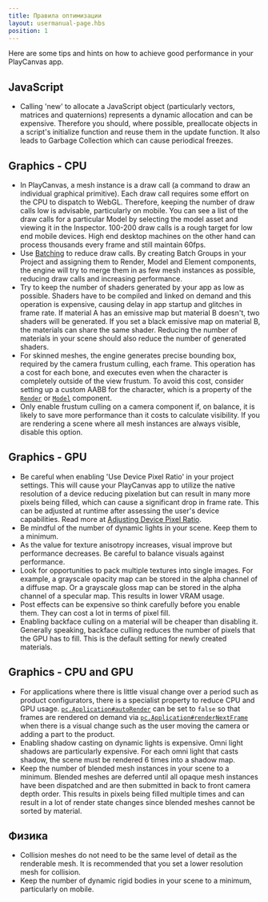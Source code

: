 ```yaml
---
title: Правила оптимизации
layout: usermanual-page.hbs
position: 1
---
```


Here are some tips and hints on how to achieve good performance in your PlayCanvas app.

## JavaScript

* Calling 'new' to allocate a JavaScript object (particularly vectors, matrices and quaternions) represents a dynamic allocation and can be expensive. Therefore you should, where possible, preallocate objects in a script's initialize function and reuse them in the update function. It also leads to Garbage Collection which can cause periodical freezes.

## Graphics - CPU

* In PlayCanvas, a mesh instance is a draw call (a command to draw an individual graphical primitive). Each draw call requires some effort on the CPU to dispatch to WebGL. Therefore, keeping the number of draw calls low is advisable, particularly on mobile. You can see a list of the draw calls for a particular Model by selecting the model asset and viewing it in the Inspector. 100-200 draw calls is a rough target for low end mobile devices. High end desktop machines on the other hand can process thousands every frame and still maintain 60fps.
* Use [Batching][1] to reduce draw calls. By creating Batch Groups in your Project and assigning them to Render, Model and Element components, the engine will try to merge them in as few mesh instances as possible, reducing draw calls and increasing performance.
* Try to keep the number of shaders generated by your app as low as possible. Shaders have to be compiled and linked on demand and this operation is expensive, causing delay in app startup and glitches in frame rate. If material A has an emissive map but material B doesn't, two shaders will be generated. If you set a black emissive map on material B, the materials can share the same shader. Reducing the number of materials in your scene should also reduce the number of generated shaders.
* For skinned meshes, the engine generates precise bounding box, required by the camera frustum culling, each frame. This operation has a cost for each bone, and executes even when the character is completely outside of the view frustum. To avoid this cost, consider setting up a custom AABB for the character, which is a property of the [`Render`][5] or [`Model`][6] component.
* Only enable frustum culling on a camera component if, on balance, it is likely to save more performance than it costs to calculate visibility. If you are rendering a scene where all mesh instances are always visible, disable this option.

## Graphics - GPU

* Be careful when enabling 'Use Device Pixel Ratio' in your project settings. This will cause your PlayCanvas app to utilize the native resolution of a device reducing pixelation but can result in many more pixels being filled, which can cause a significant drop in frame rate. This can be adjusted at runtime after assessing the user's device capabilities. Read more at [Adjusting Device Pixel Ratio][2].
* Be mindful of the number of dynamic lights in your scene. Keep them to a minimum.
* As the value for texture anisotropy increases, visual improve but performance decreases. Be careful to balance visuals against performance.
* Look for opportunities to pack multiple textures into single images. For example, a grayscale opacity map can be stored in the alpha channel of a diffuse map. Or a grayscale gloss map can be stored in the alpha channel of a specular map. This results in lower VRAM usage.
* Post effects can be expensive so think carefully before you enable them. They can cost a lot in terms of pixel fill.
* Enabling backface culling on a material will be cheaper than disabling it. Generally speaking, backface culling reduces the number of pixels that the GPU has to fill. This is the default setting for newly created materials.

## Graphics - CPU and GPU

* For applications where there is little visual change over a period such as product configurators, there is a specialist property to reduce CPU and GPU usage. [`pc.Application#autoRender`][3] can be set to `false` so that frames are rendered on demand via [`pc.Application#renderNextFrame`][4] when there is a visual change such as the user moving the camera or adding a part to the product.
* Enabling shadow casting on dynamic lights is expensive. Omni light shadows are particularly expensive. For each omni light that casts shadow, the scene must be rendered 6 times into a shadow map.
* Keep the number of blended mesh instances in your scene to a minimum. Blended meshes are deferred until all opaque mesh instances have been dispatched and are then submitted in back to front camera depth order. This results in pixels being filled multiple times and can result in a lot of render state changes since blended meshes cannot be sorted by material.

## Физика

* Collision meshes do not need to be the same level of detail as the renderable mesh. It is recommended that you set a lower resolution mesh for collision.
* Keep the number of dynamic rigid bodies in your scene to a minimum, particularly on mobile.

[1]: /user-manual/optimization/batching
[2]: /user-manual/optimization/runtime-devicepixelratio
[3]: /api/pc.Application.html#autoRender
[4]: /api/pc.Application.html#renderNextFrame
[5]: /api/pc.RenderComponent.html#customAabb
[6]: /api/pc.ModelComponent.html#customAabb
